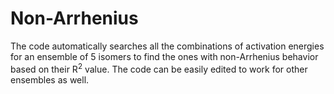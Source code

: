 # Non-Arrhenius

The code automatically searches all the combinations of activation energies for an ensemble of 5 isomers to find the ones 
with non-Arrhenius behavior based on their R<sup>2</sup> value. The code can be easily edited to work for other ensembles as well. 



